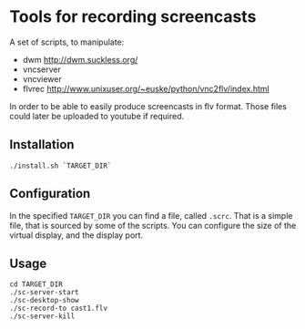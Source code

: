 # Tools for recording screencasts
A set of scripts, to manipulate:

- dwm http://dwm.suckless.org/
- vncserver
- vncviewer
- flvrec http://www.unixuser.org/~euske/python/vnc2flv/index.html

In order to be able to easily produce screencasts in flv format. Those files
could later be uploaded to youtube if required.

## Installation

    ./install.sh `TARGET_DIR`

## Configuration
In the specified `TARGET_DIR` you can find a file, called `.scrc`. That is a
simple file, that is sourced by some of the scripts. You can configure the 
size of the virtual display, and the display port.

## Usage

    cd TARGET_DIR
    ./sc-server-start
    ./sc-desktop-show
    ./sc-record-to cast1.flv
    ./sc-server-kill
